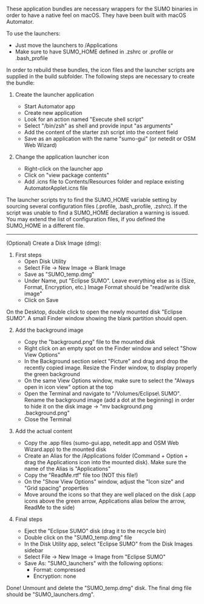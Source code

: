 These application bundles are necessary wrappers for the SUMO binaries in order to have a native feel on macOS. They have been built with macOS Automator.

To use the launchers:
   - Just move the launchers to /Applications
   - Make sure to have SUMO_HOME defined in .zshrc or .profile or .bash_profile

In order to rebuild these bundles, the icon files and the launcher scripts are supplied in the build subfolder. The following steps are necessary to create the bundle:

1) Create the launcher application
   - Start Automator app
   - Create new application
   - Look for an action named "Execute shell script"
   - Select "/bin/zsh" as shell and provide input "as arguments"
   - Add the content of the starter zsh script into the content field
   - Save as an application with the name "sumo-gui" (or netedit or OSM Web Wizard)

2) Change the application launcher icon
   - Right-click on the launcher app
   - Click on "view package contents"
   - Add .icns file to Contents/Resources folder and replace existing AutomatorApplet.icns file

The launcher scripts try to find the SUMO_HOME variable setting by sourcing several configuration files (.profile, .bash_profile, .zshrc). If the script was unable to find a SUMO_HOME declaration a warning is issued. You may extend the list of configuration files, if you defined the SUMO_HOME in a different file.

---
(Optional) Create a Disk Image (dmg):

1) First steps
   - Open Disk Utility
   - Select File -> New Image -> Blank Image
   - Save as "SUMO_temp.dmg"
   - Under Name, put "Eclipse SUMO". Leave everything else as is (Size, Format, Encryption, etc.) Image Format should be "read/write disk image"
   - Click on Save

On the Desktop, double click to open the newly mounted disk "Eclipse SUMO". A small Finder window showing the blank partition should open.

2) Add the background image
   - Copy the "background.png" file to the mounted disk
   - Right click on an empty spot on the Finder window and select "Show View Options"
   - In the Background section select "Picture" and drag and drop the recently copied image. Resize the Finder window, to display properly the green background
   - On the same View Options window, make sure to select the "Always open in icon view" option at the top
   - Open the Terminal and navigate to "/Volumes/Eclipse\ SUMO". Rename the background image (add a dot at the beginning) in order to hide it on the disk image -> "mv background.png .background.png"
   - Close the Terminal

3) Add the actual content
   - Copy the .app files (sumo-gui.app, netedit.app and OSM Web Wizard.app) to the mounted disk
   - Create an Alias for the /Applications folder (Command + Option + drag the Applications icon into the mounted disk). Make sure the name of the Alias is "Applications"
   - Copy the "ReadMe.rtf" file too (NOT this file!)
   - On the "Show View Options" window, adjust the "Icon size" and "Grid spacing" properties
   - Move around the icons so that they are well placed on the disk (.app icons above the green arrow, Applications alias below the arrow, ReadMe to the side)

4) Final steps
   - Eject the "Eclipse SUMO" disk (drag it to the recycle bin)
   - Double click on the "SUMO_temp.dmg" file
   - In the Disk Utility app, select "Eclipse SUMO" from the Disk Images sidebar
   - Select File -> New Image -> Image from "Eclipse SUMO"
   - Save As: "SUMO_launchers" with the following options:
      - Format: compressed
      - Encryption: none

Done! Unmount and delete the "SUMO_temp.dmg" disk. The final dmg file should be "SUMO_launchers.dmg".

